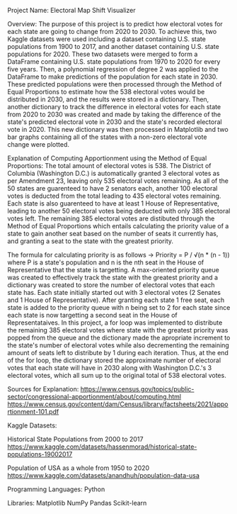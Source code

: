 Project Name: Electoral Map Shift Visualizer

Overview: The purpose of this project is to predict how electoral votes for each state are going to change from 2020 to 2030. To achieve this, two Kaggle datasets were
used including a dataset containing U.S. state populations from 1900 to 2017, and another dataset containing U.S. state populations for 2020. These two datasets were
merged to form a DataFrame containing U.S. state populations from 1970 to 2020 for every five years. Then, a polynomial regression of degree 2 was applied to the 
DataFrame to make predictions of the population for each state in 2030. These predicted populations were then processed through the Method of Equal Proportions to
estimate how the 538 electoral votes would be distributed in 2030, and the results were stored in a dictionary. Then, another dictionary to track the difference
in electoral votes for each state from 2020 to 2030 was created and made by taking the difference of the state's predicted electoral vote in 2030 and the state's
recorded electoral vote in 2020. This new dictionary was then processed in Matplotlib and two bar graphs containing all of the states with a non-zero electoral
vote change were plotted.

Explanation of Computing Apportionment using the Method of Equal Proportions: The total amount of electoral votes is 538. The District of Columbia (Washington D.C.) 
is automatically granted 3 electoral votes as per Amendment 23, leaving only 535 electoral votes remaining. As all of the 50 states are guarenteed to have 
2 senators each, another 100 electoral votes is deducted from the total leading to 435 electoral votes remaining. Each state is also guarenteed to have at least 
1 House of Representative, leading to another 50 electoral votes being deducted with only 385 electoral votes left. The remaining 385 electoral votes are 
distibuted through the Method of Equal Proportions which entails calculating the priority value of a state to gain another seat based on the number of seats it 
currently has, and granting a seat to the state with the greatest priority.

The formula for calculating priority is as follows -> Priority = P / √(n * (n - 1)) where P is a state's population and n is the nth seat in the House of
Representative that the state is targetting. A max-oriented priority queue was created to effectively track the state with the greatest priority and a dictionary
was created to store  the number of electoral votes that each state has. Each state initially started out with 3 electoral votes (2 Senates and 1 House of Representative).
After granting each state 1 free seat, each state is added to the priority queue with n being set to 2 for each state since each state is now targetting a second seat in 
the House of Representataives. In this project, a for loop was implemented to distribute the remaining 385 electoral votes where state with the greatest priority was 
popped from the queue and the dictionary made the apropriate increment to the state's number of electoral votes while also decrementing the remaining amount of seats 
left to distribute by 1 during each iteration. Thus, at the end of the for loop, the dictionary stored the approximate number of electoral votes that each state
will have in 2030 along with Washington D.C.'s 3 electoral votes, which all sum up to the original total of 538 electoral votes.

Sources for Explanation:
https://www.census.gov/topics/public-sector/congressional-apportionment/about/computing.html
https://www.census.gov/content/dam/Census/library/factsheets/2021/apportionment-101.pdf

Kaggle Datasets:

Historical State Populations from 2000 to 2017
https://www.kaggle.com/datasets/hassenmorad/historical-state-populations-19002017

Population of USA as a whole from 1950 to 2020
https://www.kaggle.com/datasets/anandhuh/population-data-usa

Programming Languages: Python

Libraries:
Matplotlib
NumPy
Pandas
Scikit-learn




